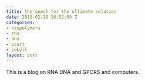 ```yaml
---
title: the quest for the ultimate solution
date: 2018-02-18 16:52:00 Z
categories:
- biopolymers
- rna
- dna
- start
- jekyll
layout: post
---
```


This is a blog on RNA DNA and GPCRS and computers.


[mesguerra-homepage]: http://mesguerra.org

